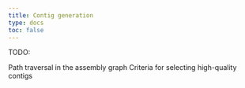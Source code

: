 ```yaml
---
title: Contig generation
type: docs
toc: false
---
```




TODO:

Path traversal in the assembly graph
Criteria for selecting high-quality contigs

<!-- REFERENCES -->
